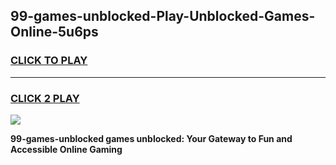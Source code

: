 
## 99-games-unblocked-Play-Unblocked-Games-Online-5u6ps
<h3>
<a href="https://premium76.site?title=99-games-unblocked&ref=25A">CLICK TO PLAY</a></h3>
<hr>

<h3>
<a href="https://premium76.site?title=99-games-unblocked&ref=25A">CLICK 2 PLAY</a>
  
</h3>

<a href="https://premium76.site?title=99-games-unblocked&ref=25A"><img src="https://clearcache.store/games.png"></a>


**99-games-unblocked games unblocked: Your Gateway to Fun and Accessible Online Gaming**
